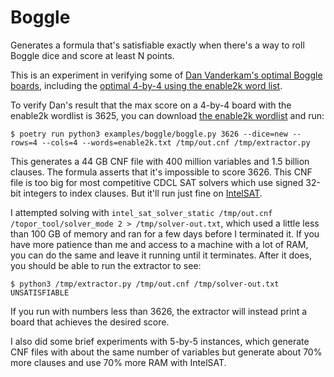 Boggle
======

Generates a formula that's satisfiable exactly when there's a way to roll Boggle dice and score at least N points.

This is an experiment in verifying some of [Dan Vanderkam's optimal Boggle boards](https://github.com/danvk/hybrid-boggle),
including the [optimal 4-by-4 using the enable2k word list](https://www.danvk.org/2025/04/23/boggle-solved.html).

To verify Dan's result that the max score on a 4-by-4 board with the enable2k wordlist is 3625, you can download
[the enable2k wordlist](https://github.com/danvk/hybrid-boggle/tree/main/wordlists) and run:

```
$ poetry run python3 examples/boggle/boggle.py 3626 --dice=new --rows=4 --cols=4 --words=enable2k.txt /tmp/out.cnf /tmp/extractor.py
```

This generates a 44 GB CNF file with 400 million variables and 1.5 billion clauses. The formula asserts that it's impossible
to score 3626. This CNF file is too big for most competitive CDCL SAT solvers which use signed 32-bit integers to index clauses.
But it'll run just fine on [IntelSAT](https://github.com/alexander-nadel/intel_sat_solver).

I attempted solving with `intel_sat_solver_static /tmp/out.cnf /topor_tool/solver_mode 2 > /tmp/solver-out.txt`, which used a
little less than 100 GB of memory and ran for a few days before I terminated it. If you have more patience than me and access
to a machine with a lot of RAM, you can do the same and leave it running until it terminates. After it does, you should be able
to run the extractor to see:

```
$ python3 /tmp/extractor.py /tmp/out.cnf /tmp/solver-out.txt
UNSATISFIABLE
```

If you run with numbers less than 3626, the extractor will instead print a board that achieves the desired score.

I also did some brief experiments with 5-by-5 instances, which generate CNF files with about the same number of variables but
generate about 70% more clauses and use 70% more RAM with IntelSAT.
